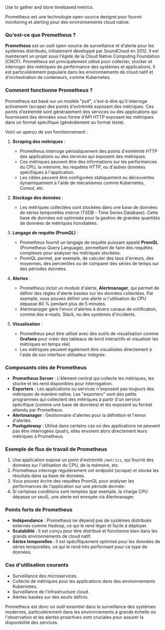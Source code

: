 Use to gather and store timebased metrics.

Prometheus est une technologie open-source designé pour fournir monitoring et alerting pour des environnements cloud native.

### Qu'est-ce que Prometheus ?

**Prometheus** est un outil open-source de surveillance et d'alerte pour les systèmes distribués, initialement développé par SoundCloud en 2012. Il est maintenant un projet sous l'égide de la Cloud Native Computing Foundation (CNCF). Prometheus est principalement utilisé pour collecter, stocker et interroger des métriques de performance des systèmes et applications. Il est particulièrement populaire dans les environnements de cloud natif et d'orchestration de conteneurs, comme Kubernetes.

### Comment fonctionne Prometheus ?

Prometheus est basé sur un modèle "pull", c'est-à-dire qu'il interroge activement (scrape) des points d'extrémité exposant des métriques. Ces points d'extrémité sont généralement des services ou des applications qui fournissent des données sous forme d'API HTTP exposant les métriques dans un format spécifique (généralement au format texte).

Voici un aperçu de son fonctionnement :

1. **Scraping des métriques** :
   - Prometheus interroge périodiquement des points d'extrémité HTTP des applications ou des services qui exposent des métriques.
   - Ces métriques peuvent être des informations sur les performances du CPU, la mémoire, les requêtes HTTP, ou d'autres données spécifiques à l'application.
   - Les cibles peuvent être configurées statiquement ou découvertes dynamiquement à l'aide de mécanismes comme Kubernetes, Consul, etc.

2. **Stockage des données** :
   - Les métriques collectées sont stockées dans une base de données de séries temporelles interne (TSDB - Time Series Database). Cette base de données est optimisée pour la gestion de grandes quantités de données de métriques horodatées.

3. **Langage de requête (PromQL)** :
   - Prometheus fournit un langage de requête puissant appelé **PromQL** (Prometheus Query Language), permettant de faire des requêtes complexes pour analyser les métriques stockées.
   - PromQL permet, par exemple, de calculer des taux d'erreurs, des moyennes, des percentiles ou de comparer des séries de temps sur des périodes données.

4. **Alertes** :
   - Prometheus inclut un module d'alerte, **Alertmanager**, qui permet de définir des règles d'alerte basées sur les données collectées. Par exemple, vous pouvez définir une alerte si l'utilisation du CPU dépasse 80 % pendant plus de 5 minutes.
   - Alertmanager gère l'envoi d'alertes à divers canaux de notification, comme des e-mails, Slack, ou des systèmes d'incidents.

5. **Visualisation** :
   - Prometheus peut être utilisé avec des outils de visualisation comme **Grafana** pour créer des tableaux de bord interactifs et visualiser les métriques en temps réel.
   - Les métriques peuvent également être visualisées directement à l'aide de son interface utilisateur intégrée.

### Composants clés de Prometheus

- **Prometheus Server** : L'élément central qui collecte les métriques, les stocke et les rend disponibles pour interrogation.
- **Exporters** : Les applications ou services n'exposent pas toujours des métriques de manière native. Les "exporters" sont des petits programmes qui collectent des métriques à partir d'un service spécifique (comme une base de données) et les exposent au format attendu par Prometheus.
- **Alertmanager** : Gestionnaire d'alertes pour la définition et l'envoi d'alertes.
- **Pushgateway** : Utilisé dans certains cas où des applications ne peuvent pas être interrogées (push), elles envoient alors directement leurs métriques à Prometheus.

### Exemple de flux de travail de Prometheus

1. Une application expose un point d'extrémité `/metrics`, qui fournit des données sur l'utilisation du CPU, de la mémoire, etc.
2. Prometheus interroge régulièrement cet endpoint (scrape) et stocke les résultats dans sa base de données.
3. Vous pouvez écrire des requêtes PromQL pour analyser les performances de l'application sur une période donnée.
4. Si certaines conditions sont remplies (par exemple, la charge CPU dépasse un seuil), une alerte est envoyée via Alertmanager.

### Points forts de Prometheus
- **Indépendance** : Prometheus ne dépend pas de systèmes distribués externes comme Hadoop, ce qui le rend léger et facile à déployer.
- **Scalabilité** : Il est conçu pour être distribué et fonctionne bien dans les grands environnements de cloud natif.
- **Séries temporelles** : Il est spécifiquement optimisé pour les données de séries temporelles, ce qui le rend très performant pour ce type de données.

### Cas d'utilisation courants
- Surveillance des microservices.
- Collecte de métriques pour les applications dans des environnements Kubernetes.
- Surveillance de l'infrastructure cloud.
- Alertes basées sur des seuils définis.

Prometheus est donc un outil essentiel dans la surveillance des systèmes modernes, particulièrement dans les environnements à grande échelle où l'observation et les alertes proactives sont cruciales pour assurer la disponibilité des services.